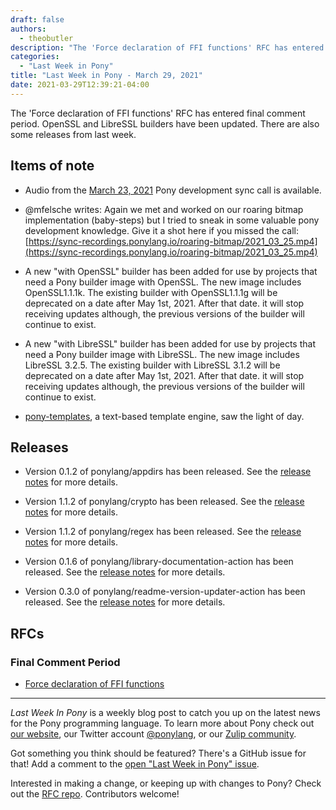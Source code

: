 ```yaml
---
draft: false
authors:
  - theobutler
description: "The 'Force declaration of FFI functions' RFC has entered final comment period. OpenSSL and LibreSSL builders have been updated. There are also some releases from last week."
categories:
  - "Last Week in Pony"
title: "Last Week in Pony - March 29, 2021"
date: 2021-03-29T12:39:21-04:00
---
```


The 'Force declaration of FFI functions' RFC has entered final comment period. OpenSSL and LibreSSL builders have been updated. There are also some releases from last week.
<!-- more -->

## Items of note

- Audio from the [March 23, 2021](https://vimeo.com/916363625) Pony development sync call is available.

- @mfelsche writes: Again we met and worked on our roaring bitmap implementation (baby-steps) but I tried to sneak in some valuable pony development knowledge. Give it a shot here if you missed the call: [https://sync-recordings.ponylang.io/roaring-bitmap/2021_03_25.mp4](https://sync-recordings.ponylang.io/roaring-bitmap/2021_03_25.mp4)

- A new "with OpenSSL" builder has been added for use by projects that need a Pony builder image with OpenSSL. The new image includes OpenSSL1.1.1k. The existing builder with OpenSSL1.1.1g will be deprecated on a date after May 1st, 2021. After that date. it will stop receiving updates although, the previous versions of the builder will continue to exist.

- A new "with LibreSSL" builder has been added  for use by projects that need a Pony builder image with LibreSSL. The new image includes LibreSSL 3.2.5. The existing builder with LibreSSL 3.1.2 will be deprecated on a date after May 1st, 2021. After that date. it will stop receiving updates although, the previous versions of the builder will continue to exist.

- [pony-templates](https://github.com/Trundle/pony-templates), a text-based template engine, saw the light of day.

## Releases

- Version 0.1.2 of ponylang/appdirs has been released. See the [release notes](https://github.com/ponylang/appdirs/releases/tag/0.1.2) for more details.

- Version 1.1.2 of ponylang/crypto has been released. See the [release notes](https://github.com/ponylang/crypto/releases/tag/1.1.2) for more details.

- Version 1.1.2 of ponylang/regex has been released. See the [release notes](https://github.com/ponylang/regex/releases/tag/1.1.2) for more details.

- Version 0.1.6 of ponylang/library-documentation-action has been released. See the [release notes](https://github.com/ponylang/library-documentation-action/releases/tag/0.1.6) for more details.

- Version 0.3.0 of ponylang/readme-version-updater-action has been released. See the [release notes](https://github.com/ponylang/readme-version-updater-action/releases/tag/0.3.0) for more details.

## RFCs

### Final Comment Period

- [Force declaration of FFI functions](https://github.com/ponylang/rfcs/pull/184)

---

_Last Week In Pony_ is a weekly blog post to catch you up on the latest news for the Pony programming language. To learn more about Pony check out [our website](https://ponylang.io), our Twitter account [@ponylang](https://twitter.com/ponylang), or our [Zulip community](https://ponylang.zulipchat.com).

Got something you think should be featured? There's a GitHub issue for that! Add a comment to the [open "Last Week in Pony" issue](https://github.com/ponylang/ponylang.github.io/issues?q=is%3Aissue+is%3Aopen+label%3Alast-week-in-pony).

Interested in making a change, or keeping up with changes to Pony? Check out the [RFC repo](https://github.com/ponylang/rfcs). Contributors welcome!
